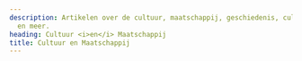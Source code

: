 ```yaml
---
description: Artikelen over de cultuur, maatschappij, geschiedenis, cultuur, kunst,
  en meer.
heading: Cultuur <i>en</i> Maatschappij
title: Cultuur en Maatschappij
---
```


